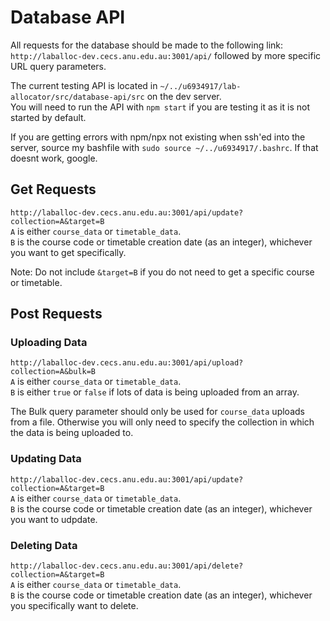 # Database API

All requests for the database should be made to the following link: \
`http://laballoc-dev.cecs.anu.edu.au:3001/api/` followed by more specific URL query parameters.

The current testing API is located in `~/../u6934917/lab-allocator/src/database-api/src` on the dev server.\
You will need to run the API with `npm start` if you are testing it as it is not started by default.

If you are getting errors with npm/npx not existing when ssh'ed into the server, source my bashfile with `sudo source ~/../u6934917/.bashrc`. If that doesnt work, google.

## Get Requests
`http://laballoc-dev.cecs.anu.edu.au:3001/api/update?collection=A&target=B`\
`A` is either `course_data` or `timetable_data`.\
`B` is the course code or timetable creation date (as an integer), whichever you want to get specifically.

Note: Do not include `&target=B` if you do not need to get a specific course or timetable.

## Post Requests
### Uploading Data
`http://laballoc-dev.cecs.anu.edu.au:3001/api/upload?collection=A&bulk=B`\
`A` is either `course_data` or `timetable_data`.\
`B` is either `true` or `false` if lots of data is being uploaded from an array.

The Bulk query parameter should only be used for `course_data` uploads from a file. Otherwise you will only need to specify the collection in which the data is being uploaded to.

### Updating Data
`http://laballoc-dev.cecs.anu.edu.au:3001/api/update?collection=A&target=B`\
`A` is either `course_data` or `timetable_data`.\
`B` is the course code or timetable creation date (as an integer), whichever you want to udpdate.

### Deleting Data
`http://laballoc-dev.cecs.anu.edu.au:3001/api/delete?collection=A&target=B`\
`A` is either `course_data` or `timetable_data`.\
`B` is the course code or timetable creation date (as an integer), whichever you specifically want to delete.